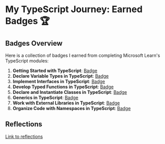 # My TypeScript Journey: Earned Badges 🏆

## Badges Overview

Here is a collection of badges I earned from completing Microsoft Learn's TypeScript modules:

1. **Getting Started with TypeScript**: [Badge](https://learn.microsoft.com/api/achievements/share/en-us/Artem-8989/BLMB3EZD?sharingId=8F84CD0290B96C84)
2. **Declare Variable Types in TypeScript**: [Badge](https://learn.microsoft.com/api/achievements/share/en-us/Artem-8989/QDAQ7ZKE?sharingId=8F84CD0290B96C84)
3. **Implement Interfaces in TypeScript**: [Badge](https://learn.microsoft.com/api/achievements/share/en-us/Artem-8989/N7UX9YLF?sharingId=8F84CD0290B96C84)
4. **Develop Typed Functions in TypeScript**: [Badge](https://learn.microsoft.com/api/achievements/share/en-us/Artem-8989/PT2BJ5D4?sharingId=8F84CD0290B96C84)
5. **Declare and Instantiate Classes in TypeScript**: [Badge](https://learn.microsoft.com/api/achievements/share/en-us/Artem-8989/FZ3RBM5X?sharingId=8F84CD0290B96C84)
6. **Generics in TypeScript**: [Badge](https://learn.microsoft.com/api/achievements/share/en-us/Artem-8989/HY6F92A8?sharingId=8F84CD0290B96C84)
7. **Work with External Libraries in TypeScript**: [Badge](https://learn.microsoft.com/api/achievements/share/en-us/Artem-8989/J6PGUCKT?sharingId=8F84CD0290B96C84)
8. **Organize Code with Namespaces in TypeScript**: [Badge](https://learn.microsoft.com/api/achievements/share/en-us/Artem-8989/QD7JN79E?sharingId=8F84CD0290B96C84)

## Reflections
[Link to reflections](./typeScript-modules-reflections.md)